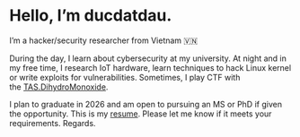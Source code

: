 # Hello, I’m ducdatdau.

I’m a hacker/security researcher from Vietnam 🇻🇳

During the day, I learn about cybersecurity at my university. At night and in my free time, I research IoT hardware, learn techniques to hack Linux kernel or write exploits for vulnerabilities. Sometimes, I play CTF with the [TAS.DihydroMonoxide](https://ctftime.org/team/351063).

I plan to graduate in 2026 and am open to pursuing an MS or PhD if given the opportunity. This is my [resume](https://drive.google.com/file/d/1tPDnYHNm_eOrDk3l_hYSKVN7cxioFHH3/view?usp=sharing). Please let me know if it meets your requirements. Regards.